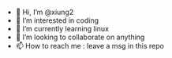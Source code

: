 - 👋 Hi, I’m @xiung2
- 👀 I’m interested in coding 
- 🌱 I’m currently learning linux 
- 💞️ I’m looking to collaborate on anything
- 📫 How to reach me : leave a msg in this repo 

<!---
xiung2/xiung2 is a ✨ special ✨ repository because its `README.md` (this file) appears on your GitHub profile.
You can click the Preview link to take a look at your changes.
--->
